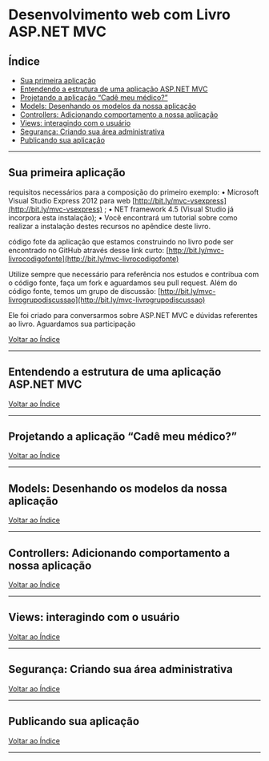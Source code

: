 # Desenvolvimento web com Livro ASP.NET MVC

## <a name="indice">Índice</a>

- [Sua primeira aplicação](#parte1)
- [Entendendo a estrutura de uma aplicação ASP.NET MVC](#parte2)
- [Projetando a aplicação “Cadê meu médico?”](#parte3)
- [Models: Desenhando os modelos da nossa aplicação](#parte4)
- [Controllers: Adicionando comportamento a nossa aplicação](#parte5)
- [Views: interagindo com o usuário](#parte6)
- [Segurança: Criando sua área administrativa](#parte7)
- [Publicando sua aplicação](#parte8)

---

## <a name="parte1">Sua primeira aplicação</a>

requisitos necessários para a composição do primeiro exemplo:
• Microsoft Visual Studio Express 2012 para web [http://bit.ly/mvc-vsexpress](http://bit.ly/mvc-vsexpress) ;
• NET framework 4.5 (Visual Studio já incorpora esta instalação);
• Você encontrará um tutorial sobre como realizar a instalação destes recursos no apêndice deste livro.

código fote da aplicação que estamos construindo no livro pode ser encontrado no GitHub através desse link curto: [http://bit.ly/mvc-livrocodigofonte](http://bit.ly/mvc-livrocodigofonte)

Utilize sempre que necessário para referência nos estudos e contribua com o código fonte, faça um fork e aguardamos seu pull request. Além do código fonte, temos um grupo de discussão: [http://bit.ly/mvc-livrogrupodiscussao](http://bit.ly/mvc-livrogrupodiscussao)

Ele foi criado para conversarmos sobre ASP.NET MVC e dúvidas referentes ao livro. Aguardamos sua participação

[Voltar ao Índice](#indice)

---

## <a name="parte2">Entendendo a estrutura de uma aplicação ASP.NET MVC</a>

[Voltar ao Índice](#indice)

---

## <a name="parte3">Projetando a aplicação “Cadê meu médico?”</a>

[Voltar ao Índice](#indice)

---

## <a name="parte4">Models: Desenhando os modelos da nossa aplicação</a>

[Voltar ao Índice](#indice)

---

## <a name="parte5">Controllers: Adicionando comportamento a nossa aplicação</a>

[Voltar ao Índice](#indice)

---

## <a name="parte6">Views: interagindo com o usuário</a>

[Voltar ao Índice](#indice)

---

## <a name="parte7">Segurança: Criando sua área administrativa</a>

[Voltar ao Índice](#indice)

---

## <a name="parte8">Publicando sua aplicação</a>

[Voltar ao Índice](#indice)

---
